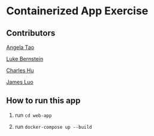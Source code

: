 # Containerized App Exercise
## Contributors
[Angela Tao](https://github.com/xinrantaoangela)

[Luke Bernstein](https://github.com/lnbernstein)

[Charles Hu](https://github.com/comeom)

[James Luo](https://github.com/jamesluo802)
## How to run this app
1. run `cd web-app`

1. run `docker-compose up --build`
